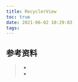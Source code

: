 ```yaml
---
title: RecyclerView
toc: true
date: 2021-06-02 10:29:03
tags:
---
```





## 参考资料

> - []()
> - []()
